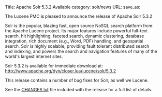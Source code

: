 Title: Apache Solr 5.3.2 Available
category: solr/news
URL: 
save_as: 

The Lucene PMC is pleased to announce the release of Apache Solr 5.3.2

Solr is the popular, blazing fast, open source NoSQL search platform
from the Apache Lucene project. Its major features include powerful
full-text search, hit highlighting, faceted search, dynamic
clustering, database integration, rich document (e.g., Word, PDF)
handling, and geospatial search. Solr is highly scalable, providing
fault tolerant distributed search and indexing, and powers the search
and navigation features of many of the world's largest internet sites.

Solr 5.3.2 is available for immediate download at:
<http://www.apache.org/dyn/closer.lua/lucene/solr/5.3.2>

This release contains a number of bug fixes for Solr, as well we Lucene.

See the [CHANGES.txt](/solr/5_3_2/changes/Changes.html)
file included with the release for a full list of details.

